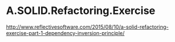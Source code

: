 # A.SOLID.Refactoring.Exercise
http://www.reflectivesoftware.com/2015/08/10/a-solid-refactoring-exercise-part-1-dependency-inversion-principle/
